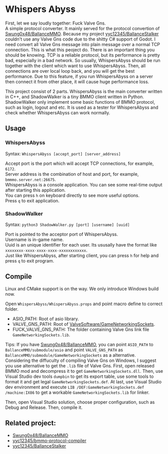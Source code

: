 # Whispers Abyss

First, let we say loudly together: Fuck Valve Gns.  
A simple protocol converter. It mainly served for the protocol convertion of [Swung0x48/BallanceMMO](https://github.com/Swung0x48/BallanceMMO). Because my project [yyc12345/BallanceStalker](https://code.blumia.cn/yyc12345/BallanceStalker) couldn't use any Valve Gns code due to the shitty C# support of Godot. I need convert all Valve Gns message into plain message over a normal TCP connection. This is what this peoject do. There is an important thing you should be knowing. TCP is a reliable protocol, but its performance is pretty bad, especially in a bad network. So usually, WhispersAbyss should be run together with the client which want to use WhispersAbyss. Then, all connections are over local loop back, and you will get the best performance. Due to this feature, if you run WhispersAbyss on a server then connect it from other place, it will cause huge performance loss.

This project consist of 2 parts. WhispersAbyss is the main converter written in C++, and ShadowWalker is a tiny BMMO client written in Python. ShadowWalker only implement some basic functions of BMMO protocol, such as login, logout and etc. It is used as a tester for WhispersAbyss and check whether WhispersAbyss can work normally.

## Usage

### WhispersAbyss

Syntax: `WhispersAbyss [accept_port] [server_address]`

Accept port is the port which will accept TCP connections, for example, `6172`.  
Server address is the combination of host and port, for example, `bmmmo.server.net:26675`.  
WhispersAbyss is a console application. You can see some real-time output after starting this application.  
You can press `h` on keyboard directly to see more useful options.  
Press `q` to exit application.

### ShadowWalker

Syntax: `python3 ShadowWalker.py [port] [username] [uuid]`

Port is pointed to the acceptor port of WhispersAbyss.  
Username is in-game name.  
Uuid is an unique identifier for each user. Its ususally have the format like `xxxxxxxx-xxxx-xxxx-xxxx-xxxxxxxxxxxx`.  
Just like WhispersAbyss, after starting client, you can press `h` for help and press `q` to exit program.

## Compile

Linux and CMake support is on the way. We only introduce Windows build now.

Open `WhispersAbyss/WhispersAbyss.props` and point macro define to correct folder.

* ASIO_PATH: Root of asio library.
* VALVE_GNS_PATH: Root of [ValveSoftware/GameNetworkingSockets](https://github.com/ValveSoftware/GameNetworkingSockets).
* FUCK_VALVE_GNS_PATH: The folder containing Valve Gns link file `GameNetworkingSockets.lib`.

Tips: If you have [Swung0x48/BallanceMMO](https://github.com/Swung0x48/BallanceMMO), you can point `ASIO_PATH` to `BallanceMMO/submodule/asio` and point `VALVE_GNS_PATH` as `BallanceMMO/submodule/GameNetworkingSockets` as a alternative.  
Considering the diffuculty of compiling Valve Gns on Windows, I suggest you use alternative to get the `.lib` file of Valve Gns. First, open released BMMO mod and decompress it to get `GameNetworkingSockets.dll`. Then, use Visual Studio dev tools `dumpbin` to get its export table, use some tools to format it and get legal `GameNetworkingSockets.def`. At last, use Visual Studio dev environment and execute `LIB /DEF:GameNetworkingSockets.def /machine:IX86` to get a workable `GameNetworkingSockets.lib` for linker.

Then, open Visual Studio solution, choose proper configuration, such as Debug and Release. Then, compile it.

## Related project:

* [Swung0x48/BallanceMMO](https://github.com/Swung0x48/BallanceMMO)
* [yyc12345/bmmo-protocol-compiler](https://github.com/yyc12345/bmmo-protocol-compiler)
* [yyc12345/BallanceStalker](https://code.blumia.cn/yyc12345/BallanceStalker)


